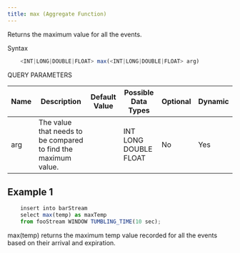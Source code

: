 ```yaml
---
title: max (Aggregate Function)
---
```


Returns the maximum value for all the events.

Syntax

```js
    <INT|LONG|DOUBLE|FLOAT> max(<INT|LONG|DOUBLE|FLOAT> arg)
```

QUERY PARAMETERS

| Name | Description                                                    | Default Value | Possible Data Types   | Optional | Dynamic |
|------|----------------------------------------------------------------|---------------|-----------------------|----------|---------|
| arg  | The value that needs to be compared to find the maximum value. |               | INT LONG DOUBLE FLOAT | No       | Yes     |

## Example 1

```js
    insert into barStream
    select max(temp) as maxTemp
    from fooStream WINDOW TUMBLING_TIME(10 sec);
```

max(temp) returns the maximum temp value recorded for all the events based on their arrival and expiration.